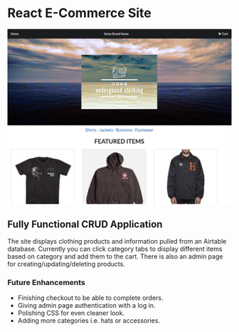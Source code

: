 # React E-Commerce Site

![index](screenshots/HomePage.png)

## Fully Functional CRUD Application

The site displays clothing products and information pulled from an Airtable database. Currently you can click category tabs to display different items based on category and add them to the cart. There is also an admin page for creating/updating/deleting products.

### Future Enhancements

- Finishing checkout to be able to complete orders.
- Giving admin page authentication with a log in.
- Polishing CSS for even cleaner look.
- Adding more categories i.e. hats or accessories.
